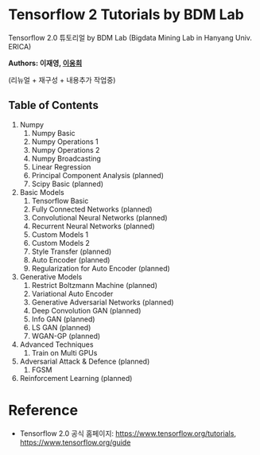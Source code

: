 # Tensorflow 2 Tutorials by BDM Lab
Tensorflow 2.0 튜토리얼 by BDM Lab (Bigdata Mining Lab in Hanyang Univ. ERICA)

**Authors: 이재영, [이웅희](https://github.com/WoongheeLee)**

(리뉴얼 + 재구성 + 내용추가 작업중)

## Table of Contents
1. Numpy
    1. Numpy Basic
    2. Numpy Operations 1
    3. Numpy Operations 2
    4. Numpy Broadcasting
    5. Linear Regression
    6. Principal Component Analysis (planned)
    7. Scipy Basic (planned)
2. Basic Models
    1. Tensorflow Basic
    2. Fully Connected Networks (planned)
    3. Convolutional Neural Networks (planned)
    4. Recurrent Neural Networks (planned)
    5. Custom Models 1
    6. Custom Models 2
    7. Style Transfer (planned)
    8. Auto Encoder (planned)
    9. Regularization for Auto Encoder (planned)
3. Generative Models
    1. Restrict Boltzmann Machine (planned)
    2. Variational Auto Encoder
    3. Generative Adversarial Networks (planned)
    4. Deep Convolution GAN (planned)
    5. Info GAN (planned)
    6. LS GAN (planned)
    7. WGAN-GP (planned)
4. Advanced Techniques
    1. Train on Multi GPUs
5. Adversarial Attack & Defence (planned)
    1. FGSM
6. Reinforcement Learning (planned)

# Reference
- Tensorflow 2.0 공식 홈페이지: https://www.tensorflow.org/tutorials, https://www.tensorflow.org/guide

